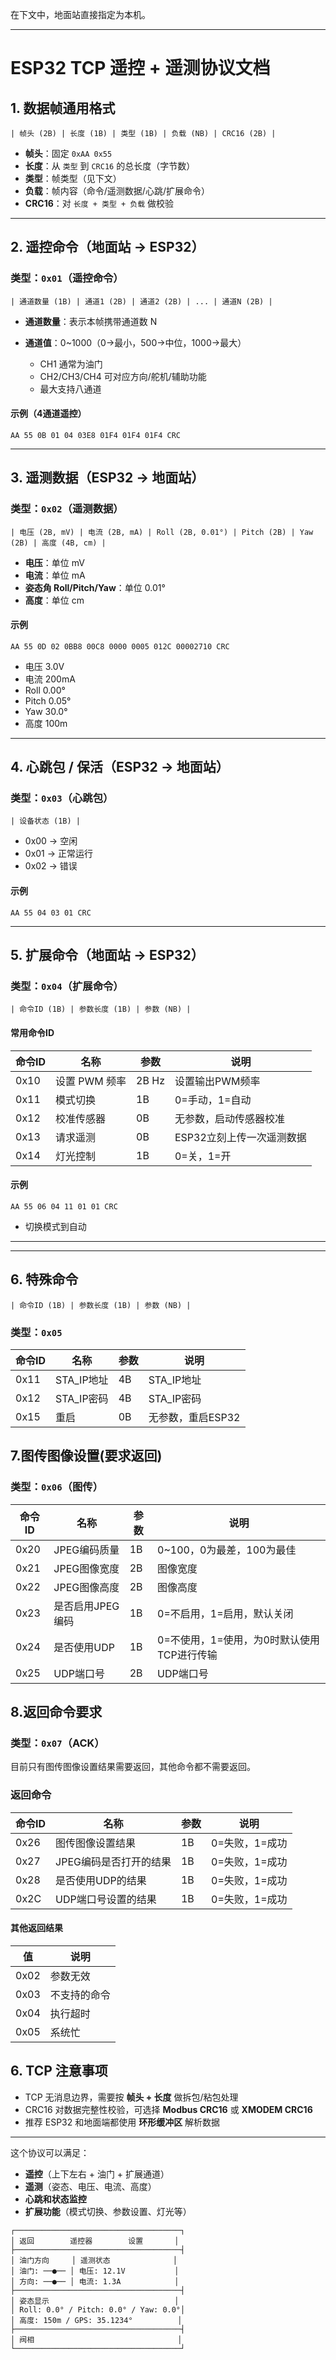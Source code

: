 在下文中，地面站直接指定为本机。

---

# ESP32 TCP 遥控 + 遥测协议文档

## 1. 数据帧通用格式

```
| 帧头 (2B) | 长度 (1B) | 类型 (1B) | 负载 (NB) | CRC16 (2B) |
```

* **帧头**：固定 `0xAA 0x55`
* **长度**：从 `类型` 到 `CRC16` 的总长度（字节数）
* **类型**：帧类型（见下文）
* **负载**：帧内容（命令/遥测数据/心跳/扩展命令）
* **CRC16**：对 `长度 + 类型 + 负载` 做校验

---

## 2. 遥控命令（地面站 → ESP32）

### 类型：`0x01`（遥控命令）

```
| 通道数量 (1B) | 通道1 (2B) | 通道2 (2B) | ... | 通道N (2B) |
```

* **通道数量**：表示本帧携带通道数 N
* **通道值**：0\~1000（0→最小，500→中位，1000→最大）

  * CH1 通常为油门
  * CH2/CH3/CH4 可对应方向/舵机/辅助功能
  * 最大支持八通道

#### 示例（4通道遥控）

```
AA 55 0B 01 04 03E8 01F4 01F4 01F4 CRC
```

---

## 3. 遥测数据（ESP32 → 地面站）

### 类型：`0x02`（遥测数据）

```
| 电压 (2B, mV) | 电流 (2B, mA) | Roll (2B, 0.01°) | Pitch (2B) | Yaw (2B) | 高度 (4B, cm) |
```

* **电压**：单位 mV
* **电流**：单位 mA
* **姿态角 Roll/Pitch/Yaw**：单位 0.01°
* **高度**：单位 cm

#### 示例

```
AA 55 0D 02 0BB8 00C8 0000 0005 012C 00002710 CRC
```

* 电压 3.0V
* 电流 200mA
* Roll 0.00°
* Pitch 0.05°
* Yaw 30.0°
* 高度 100m

---

## 4. 心跳包 / 保活（ESP32 → 地面站）

### 类型：`0x03`（心跳包）

```
| 设备状态 (1B) |
```

* 0x00 → 空闲
* 0x01 → 正常运行
* 0x02 → 错误

#### 示例

```
AA 55 04 03 01 CRC
```

---

## 5. 扩展命令（地面站 → ESP32）

### 类型：`0x04`（扩展命令）

```
| 命令ID (1B) | 参数长度 (1B) | 参数 (NB) |
```

#### 常用命令ID

| 命令ID | 名称        | 参数    | 说明              |
| ---- | --------- | ----- | --------------- |
| 0x10 | 设置 PWM 频率 | 2B Hz | 设置输出PWM频率       |
| 0x11 | 模式切换      | 1B    | 0=手动，1=自动       |
| 0x12 | 校准传感器     | 0B    | 无参数，启动传感器校准     |
| 0x13 | 请求遥测      | 0B    | ESP32立刻上传一次遥测数据 |
| 0x14 | 灯光控制      | 1B    | 0=关，1=开         |

#### 示例

```
AA 55 06 04 11 01 01 CRC
```

* 切换模式到自动

---


---

## 6. 特殊命令

```
| 命令ID (1B) | 参数长度 (1B) | 参数 (NB) |
```

### 类型：`0x05`

| 命令ID | 名称   | 参数    | 说明     |
| ---- | --------- | ----- | --------------- |
| 0x11 | STA_IP地址      | 4B    | STA_IP地址   |
| 0x12 | STA_IP密码      | 4B    | STA_IP密码   |
| 0x15 | 重启      | 0B    | 无参数，重启ESP32       |

## 7.图传图像设置(要求返回)

### 类型：`0x06`（图传）

| 命令ID | 名称   | 参数    | 说明     |
| ---- | --------- | ----- | --------------- |
| 0x20 | JPEG编码质量      | 1B    | 0~100，0为最差，100为最佳   |
| 0x21 | JPEG图像宽度      | 2B    | 图像宽度   |
| 0x22 | JPEG图像高度      | 2B    | 图像高度   |
| 0x23 | 是否启用JPEG编码      | 1B    | 0=不启用，1=启用，默认关闭  |
| 0x24 | 是否使用UDP      | 1B    | 0=不使用，1=使用，为0时默认使用TCP进行传输  |
| 0x25 | UDP端口号      | 2B    | UDP端口号   |

## 8.返回命令要求

### 类型：`0x07`（ACK）

目前只有图传图像设置结果需要返回，其他命令都不需要返回。

### 返回命令

| 命令ID | 名称   | 参数    | 说明     |
| ---- | --------- | ----- | --------------- |
| 0x26 | 图传图像设置结果      | 1B    | 0=失败，1=成功   |
| 0x27 | JPEG编码是否打开的结果      | 1B    | 0=失败，1=成功   |
| 0x28 | 是否使用UDP的结果      | 1B    | 0=失败，1=成功   |
| 0x2C | UDP端口号设置的结果      | 1B    | 0=失败，1=成功   |

#### 其他返回结果

|值|说明|
|---|---|
|0x02|参数无效|
|0x03|不支持的命令|
|0x04|执行超时|
|0x05|系统忙|

## 6. TCP 注意事项

* TCP 无消息边界，需要按 **帧头 + 长度** 做拆包/粘包处理
* CRC16 对数据完整性校验，可选择 **Modbus CRC16** 或 **XMODEM CRC16**
* 推荐 ESP32 和地面端都使用 **环形缓冲区** 解析数据

---

这个协议可以满足：

* **遥控**（上下左右 + 油门 + 扩展通道）
* **遥测**（姿态、电压、电流、高度）
* **心跳和状态监控**
* **扩展功能**（模式切换、参数设置、灯光等）

```text
┌─────────────────────────────────────┐
│ 返回        遥控器        设置       │
├─────────────────────────────────────┤
│ 油门方向     │ 遥测状态              │
│ 油门: ──●── │ 电压: 12.1V           │
│ 方向: ──●── │ 电流: 1.3A            │
├─────────────────────────────────────┤
│ 姿态显示                            │
│ Roll: 0.0° / Pitch: 0.0° / Yaw: 0.0°│
│ 高度: 150m / GPS: 35.1234°          │
├─────────────────────────────────────┤
│ 阀相                                │
└─────────────────────────────────────┘
```


